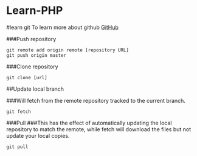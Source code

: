 # Learn-PHP


#learn git
To learn more about github [GitHub](http://jameswillweb.github.io/github-for-web-designers/reference.html)

###Push repository

```
git remote add origin remote [repository URL]
git push origin master
```
###Clone repository
```
git clone [url]
```
##Update local branch

###Will fetch from the remote repository tracked to the current branch.
```
git fetch
```
###Pull 
###This has the effect of automatically updating the local repository to match the remote, while fetch will download the files but not update your local copies.

```
git pull
```